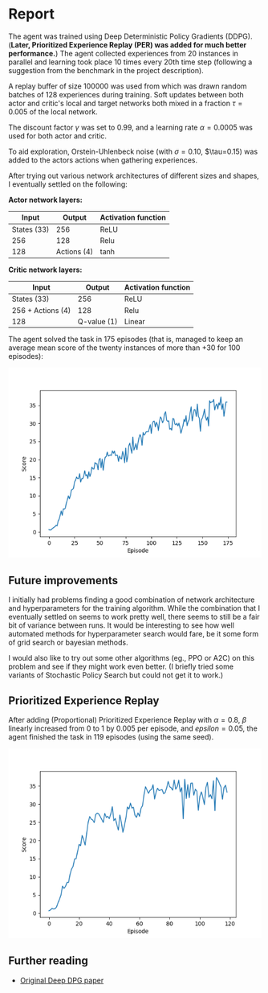 # Report

The agent was trained using Deep Deterministic Policy Gradients (DDPG).
(**Later, Prioritized Experience Replay (PER) was added for much better
performance.**)
The agent collected experiences from 20 instances in parallel and learning
took place 10 times every 20th time step (following a suggestion from the 
benchmark in the project description).

A replay buffer of size 100000 was used from which was drawn random batches of
128 experiences during training. Soft updates between both actor and
critic's local and target networks both mixed in a fraction $\tau=0.005$ of the
local network.

The discount factor $\gamma$ was set to 0.99, and a learning rate $\alpha=0.0005$
was used for both actor and critic.
 
To aid exploration, Orstein-Uhlenbeck noise (with $\sigma=0.10$, $\tau=0.15) was
added to the actors actions when gathering experiences.

After trying out various network architectures of different sizes and shapes,
I eventually settled  on the following:

**Actor network layers:**

| Input | Output | Activation function |
|-------|--------|---------------------|
| States (33) | 256 | ReLU |
| 256 | 128 | Relu |
| 128 | Actions (4) | tanh | 

**Critic network layers:**

| Input | Output | Activation function |
|-------|--------|---------------------|
| States (33) | 256 | ReLU |
| 256 + Actions (4) | 128 | Relu |
| 128 | Q-value (1)  | Linear | 

The agent solved the task in 175 episodes (that is, managed to keep an average
mean score of the twenty instances of more than +30 for 100 episodes):

![Score per Episode (seed 20413943)](reference_score.png)

## Future improvements

I initially had  problems finding a good combination of network architecture
and hyperparameters for the training algorithm.  While the combination that I
eventually settled on seems to work pretty well, there seems to still be a
fair bit of variance between runs.  It would be interesting to see how well 
automated methods for hyperparameter search would fare, be it some form of 
grid search or bayesian methods.

I would also like to try out some other algorithms (eg., PPO or A2C)
 on this problem and see if they might work even better. 
 (I briefly tried some variants of Stochastic Policy Search but could not get it to work.)


## Prioritized Experience Replay

After adding (Proportional) Prioritized Experience Replay with $\alpha=0.8$,
$\beta$ linearly increased from 0 to 1 by 0.005 per episode, and 
$epsilon = 0.05$, the agent finished the task in 119 episodes (using the same 
seed). 
 
![Score per Episode (seed 20413943)](score.png) 

## Further reading
- [Original Deep DPG paper](https://arxiv.org/abs/1509.02971)
